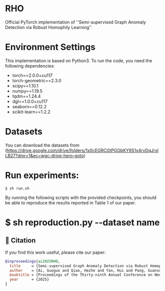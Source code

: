 # RHO
Official PyTorch implementation of ''Semi-supervised Graph Anomaly Detection via Robust Homophily Learning'' <br>
# Environment Settings
This implementation is based on Python3. To run the code, you need the following dependencies: <br>
* torch==2.0.0+cu117
* torch-geometric==2.3.0
* scipy==1.10.1
* numpy==1.19.5
* tqdm==1.24.4
* dgl==1.0.0+cu117
* seaborn==0.12.2
* scikit-learn==1.2.2
# Datasets
You can download the datasets from (https://drive.google.com/drive/folders/1x0cEGRCGtPGGbKY9S1x4rvDqJrxlLB27?dmr=1&ec=wgc-drive-hero-goto)

# Run experiments:
    $ sh run.sh
    
By running the following scripts with the provided checkpoints, you should be able to reproduce the results reported in Table 1 of our paper. <br>
  #  $ sh reproduction.py --dataset name

## 📖 Citation
    
If you find this work useful, please cite our paper:

```bibtex
@inproceedings{ai2025RHO,
  title     = {Semi-supervised Graph Anomaly Detection via Robust Homophily Learning},
  author    = {Ai, Guoguo and Qiao, Hezhe and Yan, Hui and Pang, Guansong},
  booktitle = {Proceedings of the Thirty-ninth Annual Conference on Neural Information Processing Systems (NeurIPS)},
  year      = {2025}
}



